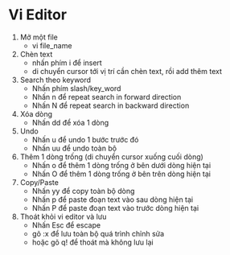 # Vi Editor
1. Mở một file
    - vi file_name
2. Chèn text
    - nhấn phím i để insert
    - di chuyển cursor tới vị trí cần chèn text, rồi add thêm text
3. Search theo keyword
    - Nhấn phím slash/key_word
    - Nhấn n để repeat search in forward direction
    - Nhấn N để repeat search in backward direction
4. Xóa dòng
    - Nhấn dd để xóa 1 dòng
5. Undo
    - Nhấn u để undo 1 bước trước đó
    - Nhấn uu để undo toàn bộ
6. Thêm 1 dòng trống (di chuyển cursor xuống cuối dòng)
    - Nhấn o để thêm 1 dòng trống ở bên dưới dòng hiện tại
    - Nhấn O để thêm 1 dòng trống ở bên trên dòng hiện tại
7. Copy/Paste
    - Nhấn yy để copy toàn bộ dòng
    - Nhấn p để paste đoạn text vào sau dòng hiện tại
    - Nhấn P để paste đoạn text vào trước dòng hiện tại
8. Thoát khỏi vi editor và lưu
    - Nhấn Esc để escape
    - gõ :x để lưu toàn bộ quá trình chỉnh sửa
    - hoặc gõ q! để thoát mà không lưu lại
